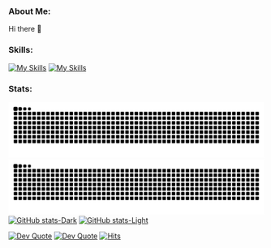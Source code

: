 ### About Me:
Hi there 👋

### Skills:

[![My Skills](https://skillicons.dev/icons?i=nodejs,javascript,vuejs,aws,typescript,linux,php,bash,mysql,docker,github&theme=light#gh-light-mode-only)](https://github.com/lukeadawson/lukeadawson#gh-light-mode-only)
[![My Skills](https://skillicons.dev/icons?i=nodejs,javascript,vuejs,aws,typescript,linux,php,bash,mysql,docker,github&theme=dark#gh-dark-mode-only)](https://github.com/lukeadawson/lukeadawson#gh-dark-mode-only)

### Stats:
![Snake](https://raw.githubusercontent.com/lukeadawson/lukeadawson/output/github-snake.svg#gh-light-mode-only)
![Snake](https://raw.githubusercontent.com/lukeadawson/lukeadawson/output/github-snake-dark.svg#gh-dark-mode-only)
[![GitHub stats-Dark](https://github-readme-stats.vercel.app/api?username=lukeadawson&hide_border=true&show_icons=true&include_all_commits=true&count_private=true&theme=dark&bg_color=00000000#gh-dark-mode-only)](https://github.com/lukeadawson/lukeadawson#gh-dark-mode-only)
[![GitHub stats-Light](https://github-readme-stats.vercel.app/api?username=lukeadawson&hide_border=true&show_icons=true&include_all_commits=true&count_private=true&theme=default&bg_color=00000000#gh-light-mode-only)](https://github.com/lukeadawson/lukeadawson#gh-light-mode-only)

[![Dev Quote](https://quotes-github-readme.vercel.app/api?type=horizontal&theme=default#gh-light-mode-only)](https://github.com/lukeadawson/lukeadawson#gh-light-mode-only)
[![Dev Quote](https://quotes-github-readme.vercel.app/api?type=horizontal&theme=dark#gh-dark-mode-only)](https://github.com/lukeadawson/lukeadawson#gh-dark-mode-only)
[![Hits](https://hits.sh/github.com/lukeadawson/lukeadawson.svg)](https://hits.sh/github.com/lukeadawson/lukeadawson)

